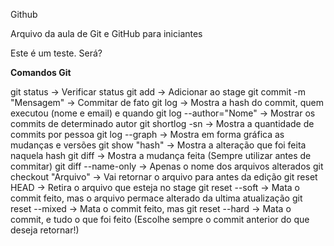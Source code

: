 Github

Arquivo da aula de Git e GitHub para iniciantes

Este é um teste. Será?


**Comandos Git**


git status -> Verificar status
git add -> Adicionar ao stage
git commit -m "Mensagem" -> Commitar de fato
git log -> Mostra a hash do commit, quem executou (nome e email) e quando
    git log --author="Nome" -> Mostrar os commits de determinado autor
    git shortlog -sn -> Mostra a quantidade de commits por pessoa
git log --graph -> Mostra em forma gráfica as mudanças e versões
git show "hash" -> Mostra a alteração que foi feita naquela hash
git diff -> Mostra a mudança feita (Sempre utilizar antes de commitar)
    git diff --name-only -> Apenas o nome dos arquivos alterados 
git checkout "Arquivo" -> Vai retornar o arquivo para antes da edição
git reset HEAD -> Retira o arquivo que esteja no stage
    git reset --soft -> Mata o commit feito, mas o arquivo permace alterado da ultima atualização
    git reset --mixed -> Mata o commit feito, mas
    git reset --hard -> Mata o commit, e tudo o que foi feito
    (Escolhe sempre o commit anterior do que deseja retornar!)